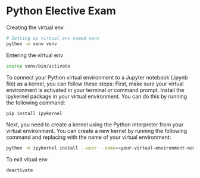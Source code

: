 # Python Elective Exam

Creating the virtual env
```bash
# Setting up virtual env named venv
python -m venv venv
```

Entering the virtual env
```bash
source venv/bin/activate
```

To connect your Python virtual environment to a Jupyter notebook (.ipynb file) as a kernel, you can follow these steps:
First, make sure your virtual environment is activated in your terminal or command prompt.
Install the ipykernel package in your virtual environment. You can do this by running the following command:
```bash
pip install ipykernel
```

Next, you need to create a kernel using the Python interpreter from your virtual environment. 
You can create a new kernel by running the following command and replacing <your-virtual-environment-name> with the name of your virtual environment:
```bash
python -m ipykernel install --user --name=<your-virtual-environment-name>
```

To exit vitual env
```bash
deactivate
```